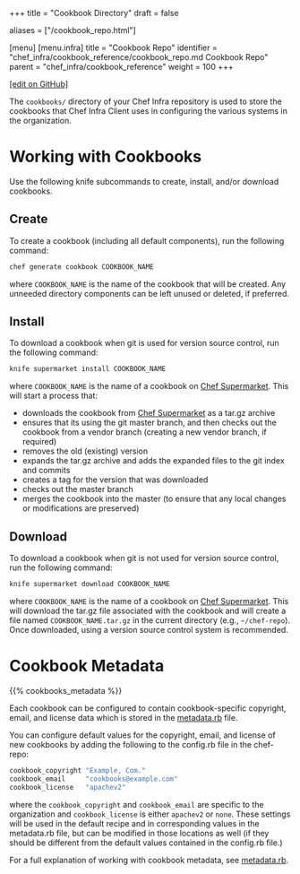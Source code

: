 +++
title = "Cookbook Directory"
draft = false

aliases = ["/cookbook_repo.html"]

[menu]
  [menu.infra]
    title = "Cookbook Repo"
    identifier = "chef_infra/cookbook_reference/cookbook_repo.md Cookbook Repo"
    parent = "chef_infra/cookbook_reference"
    weight = 100
+++

[\[edit on GitHub\]](https://github.com/chef/chef-web-docs/blob/master/content/cookbook_repo.md)

The `cookbooks/` directory of your Chef Infra repository is used to
store the cookbooks that Chef Infra Client uses in configuring the
various systems in the organization.

Working with Cookbooks
======================

Use the following knife subcommands to create, install, and/or download
cookbooks.

Create
------

To create a cookbook (including all default components), run the
following command:

``` bash
chef generate cookbook COOKBOOK_NAME
```

where `COOKBOOK_NAME` is the name of the cookbook that will be created.
Any unneeded directory components can be left unused or deleted, if
preferred.

Install
-------

To download a cookbook when git is used for version source control, run
the following command:

``` bash
knife supermarket install COOKBOOK_NAME
```

where `COOKBOOK_NAME` is the name of a cookbook on [Chef
Supermarket](https://supermarket.chef.io/). This will start a process
that:

-   downloads the cookbook from [Chef
    Supermarket](https://supermarket.chef.io/) as a tar.gz archive
-   ensures that its using the git master branch, and then checks out
    the cookbook from a vendor branch (creating a new vendor branch, if
    required)
-   removes the old (existing) version
-   expands the tar.gz archive and adds the expanded files to the git
    index and commits
-   creates a tag for the version that was downloaded
-   checks out the master branch
-   merges the cookbook into the master (to ensure that any local
    changes or modifications are preserved)

Download
--------

To download a cookbook when git is not used for version source control,
run the following command:

``` bash
knife supermarket download COOKBOOK_NAME
```

where `COOKBOOK_NAME` is the name of a cookbook on [Chef
Supermarket](https://supermarket.chef.io/). This will download the
tar.gz file associated with the cookbook and will create a file named
`COOKBOOK_NAME.tar.gz` in the current directory (e.g., `~/chef-repo`).
Once downloaded, using a version source control system is recommended.

Cookbook Metadata
=================

{{% cookbooks_metadata %}}

Each cookbook can be configured to contain cookbook-specific copyright,
email, and license data which is stored in the
[metadata.rb](/config_rb_metadata/) file.

You can configure default values for the copyright, email, and license
of new cookbooks by adding the following to the config.rb file in the
chef-repo:

``` bash
cookbook_copyright "Example, Com."
cookbook_email     "cookbooks@example.com"
cookbook_license   "apachev2"
```

where the `cookbook_copyright` and `cookbook_email` are specific to the
organization and `cookbook_license` is either `apachev2` or `none`.
These settings will be used in the default recipe and in corresponding
values in the metadata.rb file, but can be modified in those locations
as well (if they should be different from the default values contained
in the config.rb file.)

For a full explanation of working with cookbook metadata, see
[metadata.rb](/config_rb_metadata/).
